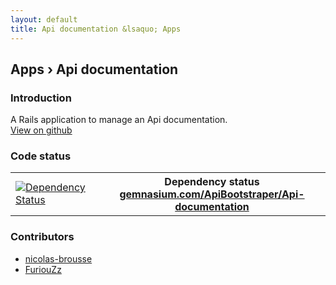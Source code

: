 ```yaml
---
layout: default
title: Api documentation &lsaquo; Apps
---
```


## Apps &rsaquo; Api documentation

### Introduction

A Rails application to manage an Api documentation.  
[View on github](https://github.com/ApiBootstraper/Api-documentation)


### Code status

<table>
  <tr>
    <td>
      <a href="https://gemnasium.com/ApiBootstraper/Api-documentation">
        <img src="https://gemnasium.com/ApiBootstraper/Api-documentation.png" alt="Dependency Status" title="Dependency Status">
      </a>
    </td>
    <th>Dependency status<br /><a href="https://gemnasium.com/ApiBootstraper/Api-documentation">gemnasium.com/ApiBootstraper/Api-documentation</a></th>
  </tr>
</table>

### Contributors

* [nicolas-brousse](https://github.com/nicolas-brousse)
* [FuriouZz](https://github.com/FuriouZz)

